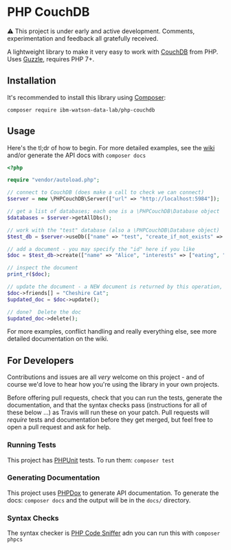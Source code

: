 # PHP CouchDB

:warning: This project is under early and active development.  Comments, experimentation and feedback all gratefully received.

A lightweight library to make it very easy to work with [CouchDB](http://couchdb.apache.org/) from PHP.  Uses [Guzzle](http://docs.guzzlephp.org/en/stable/), requires PHP 7+.

## Installation

It's recommended to install this library using [Composer](https://getcomposer.org/):

```
composer require ibm-watson-data-lab/php-couchdb
```

## Usage

Here's the tl;dr of how to begin.  For more detailed examples, see the [wiki](https://github.com/ibm-watson-data-lab/php-couchdb/wiki) and/or generate the API docs with `composer docs`

```php
<?php

require "vendor/autoload.php";

// connect to CouchDB (does make a call to check we can connect)
$server = new \PHPCouchDB\Server(["url" => "http://localhost:5984"]);

// get a list of databases; each one is a \PHPCouchDB\Database object
$databases = $server->getAllDbs();

// work with the "test" database (also a \PHPCouchDB\Database object)
$test_db = $server->useDb(["name" => "test", "create_if_not_exists" => true]);

// add a document - you may specify the "id" here if you like
$doc = $test_db->create(["name" => "Alice", "interests" => ["eating", "wondering"]]);

// inspect the document
print_r($doc);

// update the document - a NEW document is returned by this operation, showing the server representation of the document
$doc->friends[] = "Cheshire Cat";
$updated_doc = $doc->update();

// done?  Delete the doc
$updated_doc->delete();
```

For more examples, conflict handling and really everything else, see more detailed documentation on the wiki.

## For Developers

Contributions and issues are all _very_ welcome on this project - and of course we'd love to hear how you're using the library in your own projects.

Before offering pull requests, check that you can run the tests, generate the documentation, and that the syntax checks pass (instructions for all of these below ...) as Travis will run these on your patch.  Pull requests will _require_ tests and documentation before they get merged, but feel free to open a pull request and ask for help.

### Running Tests

This project has [PHPUnit](https://phpunit.de/) tests.  To run them: `composer test`

### Generating Documentation

This project uses [PHPDox](http://phpdox.de/) to generate API documentation.  To generate the docs: `composer docs` and the output will be in the `docs/` directory.

### Syntax Checks

The syntax checker is [PHP Code Sniffer](https://github.com/squizlabs/PHP_CodeSniffer) adn you can run this with `composer phpcs`
